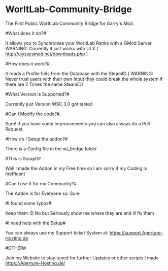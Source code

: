 # WorltLab-Community-Bridge
The First Public WorltLab Community Bridge for Garry's Mod

#What does it do?#

It allows you to Synchronise your WorltLab Ranks with a GMod Server
WARNING: Currently it just works with ULX ( http://ulyssesmod.net/downloads.php )

#How does it work?#

It reads a Profile fiels from the Database with the SteamID ( WARNING: Never trust users with their own Input they could break the whole system if there are 2 Times the same SteamID)

#What Version is Supported?#

Currently just Version WSC 3.0 got tested

#Can I Modify the code?#

Sure! If you have some Improovements you can also always do a Pull Request.

#How do I Setup the addon?#

There is a Config file in the wl_bridge folder

#This is Scrapt!#

Well I made the Addon in my Free time so I am sorry if my Coding is Inefficent

#Can I use it for my Community?#

The Addon is for Everyone so: Sure

#I found some typos#

Keep them :D No but Seriously show me where they are and ill fix them

#I need help with the Setup#

You can always use my Support ticket System at: https://support.Aperture-Hosting.de

#OTHER#

Join my Website to stay tuned for further Updates or other scripts I made
https://Aperture-Hosting.de/
